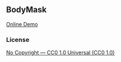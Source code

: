 BodyMask
--------

[Online Demo](https://bodymask.github.io/app/)

### License

<a href="https://creativecommons.org/publicdomain/zero/1.0/">
    No Copyright — CC0 1.0 Universal (CC0 1.0)
</a>
